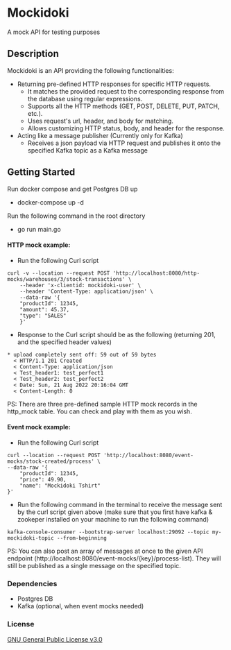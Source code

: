 # Mockidoki
A mock API for testing purposes

## Description
Mockidoki is an API providing the following functionalities: 
* Returning pre-defined HTTP responses for specific HTTP requests.
    - It matches the provided request to the corresponding response from the database using regular expressions.
    - Supports all the HTTP methods (GET, POST, DELETE, PUT, PATCH, etc.).
    - Uses request's url, header, and body for matching.
    - Allows customizing HTTP status, body, and header for the response.
* Acting like a message publisher (Currently only for Kafka)
    - Receives a json payload via HTTP request and publishes it onto the specified Kafka topic as a Kafka message 

## Getting Started
Run docker compose and get Postgres DB up
* docker-compose up -d

Run the following command in the root directory
* go run main.go

#### HTTP mock example:
* Run the following Curl script 
````  
curl -v --location --request POST 'http://localhost:8080/http-mocks/warehouses/3/stock-transactions' \
    --header 'x-clientid: mockidoki-user' \
    --header 'Content-Type: application/json' \
    --data-raw '{
    "productId": 12345,
    "amount": 45.37,
    "type": "SALES"
    }'
````

* Response to the Curl script should be as the following (returning 201, and the specified header values)

```` 
* upload completely sent off: 59 out of 59 bytes
  < HTTP/1.1 201 Created
  < Content-Type: application/json
  < Test_header1: test_perfect1
  < Test_header2: test_perfect2
  < Date: Sun, 21 Aug 2022 20:16:04 GMT
  < Content-Length: 0
```` 

PS: There are three pre-defined sample HTTP mock records in the http_mock table. You can check and play with them as you wish.

#### Event mock example:
* Run the following Curl script
````  
curl --location --request POST 'http://localhost:8080/event-mocks/stock-created/process' \
--data-raw '{
	"productId": 12345,
	"price": 49.90,
	"name": "Mockidoki Tshirt"
}'
````  
* Run the following command in the terminal to receive the message sent by the curl script given above (make sure that you first have kafka & zookeper installed on your machine to run the following command)
````  
kafka-console-consumer --bootstrap-server localhost:29092 --topic my-mockidoki-topic --from-beginning
````  

PS: You can also post an array of messages at once to the given API endpoint (http://localhost:8080/event-mocks/{key}/process-list). They will still be published as a single message on the specified topic.

### Dependencies

* Postgres DB
* Kafka (optional, when event mocks needed)

### License
[GNU General Public License v3.0](LICENSE)
